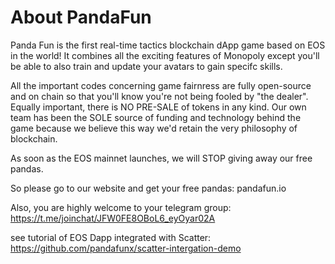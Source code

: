 # About PandaFun

Panda Fun is the first real-time tactics blockchain dApp game based on EOS in the world! It combines all the exciting features of Monopoly except you'll be able to also train and update your avatars to gain specifc skills. 

All the important codes concerning game fairnress are fully open-source and on chain so that you'll know you're not being fooled by "the dealer". Equally important, there is NO PRE-SALE of tokens in any kind. Our own team has been the SOLE source of funding and technology behind the game because we believe this way we'd retain the very philosophy of blockchain. 

As soon as the EOS mainnet launches, we will STOP giving away our free pandas. 

So please go to our website and get your free pandas:  pandafun.io 

Also, you are highly welcome to your telegram group: https://t.me/joinchat/JFW0FE8OBoL6_eyOyar02A

see tutorial of EOS Dapp integrated with Scatter: https://github.com/pandafunx/scatter-intergation-demo
